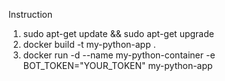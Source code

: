 Instruction

1. sudo apt-get update && sudo apt-get upgrade
2. docker build -t my-python-app .
3. docker run -d --name my-python-container -e BOT_TOKEN="YOUR_TOKEN" my-python-app
